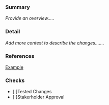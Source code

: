 ### Summary
_Provide an overview....._
### Detail
_Add more context to describe the changes......._

### References
[Example](www.google.com)

### Checks
- [ ]Tested Changes
- [ ]Stakerholder Approval
